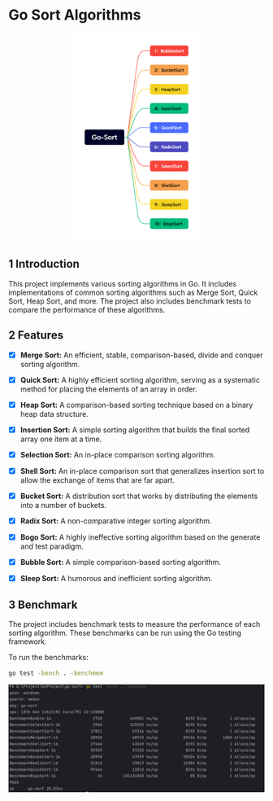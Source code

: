 # Go Sort Algorithms
<div align=center>
<img src=".\assets\Go-Sort.png" alt="Go-Sort" width="50%" />
</div>

## 1 Introduction

This project implements various sorting algorithms in Go. It includes implementations of common sorting algorithms such as Merge Sort, Quick Sort, Heap Sort, and more. The project also includes benchmark tests to compare the performance of these algorithms.

## 2 Features

- [x] **Merge Sort:** An efficient, stable, comparison-based, divide and conquer sorting algorithm.
- [x] **Quick Sort:** A highly efficient sorting algorithm, serving as a systematic method for placing the elements of an array in order.
- [x] **Heap Sort:** A comparison-based sorting technique based on a binary heap data structure.
- [x] **Insertion Sort:** A simple sorting algorithm that builds the final sorted array one item at a time.
- [x] **Selection Sort:** An in-place comparison sorting algorithm.
- [x] **Shell Sort:** An in-place comparison sort that generalizes insertion sort to allow the exchange of items that are far apart.
- [x] **Bucket Sort:** A distribution sort that works by distributing the elements into a number of buckets.
- [x] **Radix Sort:** A non-comparative integer sorting algorithm.
- [x] **Bogo Sort:** A highly ineffective sorting algorithm based on the generate and test paradigm.
- [x] **Bubble Sort:** A simple comparison-based sorting algorithm.
- [x] **Sleep Sort:** A humorous and inefficient sorting algorithm.



## 3 Benchmark

The project includes benchmark tests to measure the performance of each sorting algorithm. These benchmarks can be run using the Go testing framework.

To run the benchmarks:

```sh
go test -bench . -benchmem
```

<img src=".\assets\benchmark.png" alt="Benchmark" />

